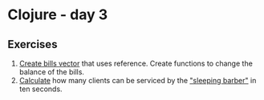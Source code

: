 # Clojure - day 3

## Exercises
1. [Create bills vector](./bills.clj) that uses reference. Create functions to change the balance of the bills.
2. [Calculate](./) how many clients can be serviced by the ["sleeping barber"](https://en.wikipedia.org/wiki/Sleeping_barber_problem) in ten seconds.